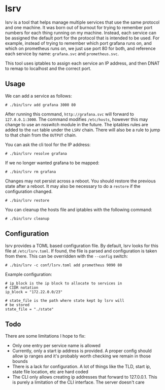 # lsrv

lsrv is a tool that helps manage multiple services that use the same protocol and one machine.
It was born out of burnout for trying to remember port numbers for each thing running on my machine.
Instead, each service can be assigned the default port for the protocol that is intended to be used.
For example, instead of trying to remember which port grafana runs on, and which on prometheus runs on,
we just use port 80 for both, and reference each service by name: `grafana.svc` and `prometheus.svc`.

This tool uses iptables to assign each service an IP address, and then DNAT to remap to localhost
and the correct port.

## Usage
We can add a service as follows:

```
# ./bin/lsrv add grafana 3000 80
```

After running this command, `http://grafana.svc` will forward to `127.0.0.1:3000`. The command modifies
 `/etc/hosts`, however this may change to use an nsswitch module in the future. The iptables
rules are added to the `nat` table under the `LSRV` chain. There will also be a rule to jump to that
chain from the `OUTPUT` chain.

You can ask the cli tool for the IP address:

```
# ./bin/lsrv resolve grafana
```

If we no longer wanted grafana to be mapped:

```
# ./bin/lsrv rm grafana
```

Changes may not persist across a reboot. You should restore the previous state after a reboot.
It may also be necessary to do a `restore` if the configuration changed.
```
# ./bin/lsrv restore
```

You can cleanup the hosts file and iptables with the following command:
```
# ./bin/lsrv cleanup
```

## Configuration
lsrv provides a TOML based configuration file. By default, lsrv looks for this file at
`/etc/lsrv.toml`. If found, the file is parsed and configuration is taken from there. This
can be overridden with the `--config` switch:

```
# ./bin/lsrv -c conf/lsrv.toml add prometheus 9090 80
```

Example configuration:
```
# ip_block is the ip block to allocate to services in
# CIDR notation
ip_block = "172.22.0.0/23"

# state_file is the path where state kept by lsrv will
# be stored
state_file = "./state"
```


## Todo
There are some limitations I hope to fix:

- Only one entry per service name is allowed
- Currently, only a start ip address is provided. A proper config should
  allow ip ranges and it's probably worth checking we remain in those bounds
- There is a lack for configuration. A lot of things like the TLD, start ip,
  state file location, etc are hard coded
- The CLI only allows creating ip addresses that forward to 127.0.0.1. This is
  purely a limitation of the CLI interface. The server doesn't care
